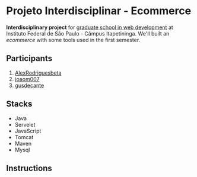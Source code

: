 # Projeto Interdisciplinar - Ecommerce

**Interdisciplinary project** for [graduate school in web development]((https://itp.ifsp.edu.br/index.php/pos-graduacao/2-uncategorised/108-espweb)) at Instituto Federal de São Paulo - Câmpus Itapetininga. We'll built an *ecommerce* with some tools used in the first semester.

>

## Participants

1. [AlexRodriguesbeta](https://github.com/AlexRodriguesbeta)
2. [joaom007](https://github.com/joaom007)
3. [gusdecante](https://github.com/gusdecante)

>

## Stacks

* Java
* Servelet
* JavaScript
* Tomcat
* Maven
* Mysql

>

## Instructions
